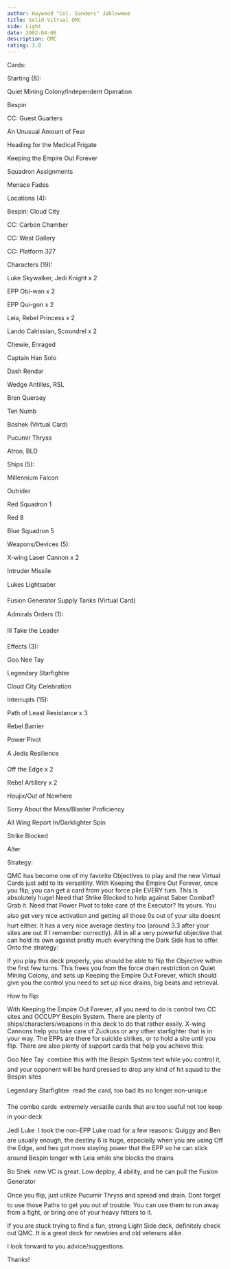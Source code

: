 ```yaml
---
author: Haywood "Col. Sanders" Jablowmee
title: Solid Vitrual QMC
side: Light
date: 2002-04-06
description: QMC
rating: 3.0
---
```

Cards: 

Starting (8):
Quiet Mining Colony/Independent Operation
Bespin
CC: Guest Guarters
An Unusual Amount of Fear
Heading for the Medical Frigate
Keeping the Empire Out Forever
Squadron Assignments
Menace Fades

Locations (4):
Bespin: Cloud City
CC: Carbon Chamber
CC: West Gallery
CC: Platform 327

Characters (19):
Luke Skywalker, Jedi Knight x 2
EPP Obi-wan x 2
EPP Qui-gon x 2
Leia, Rebel Princess x 2
Lando Calrissian, Scoundrel x 2
Chewie, Enraged
Captain Han Solo
Dash Rendar
Wedge Antilles, RSL
Bren Quersey
Ten Numb
Boshek (Virtual Card)
Pucumir Thryss
Atroo, BLD

Ships (5):
Millennium Falcon
Outrider
Red Squadron 1
Red 8
Blue Squadron 5

Weapons/Devices (5):
X-wing Laser Cannon x 2
Intruder Missile
Lukes Lightsaber
Fusion Generator Supply Tanks (Virtual Card)

Admirals Orders (1):
Ill Take the Leader

Effects (3):
Goo Nee Tay
Legendary Starfighter
Cloud City Celebration

Interrupts (15):
Path of Least Resistance x 3
Rebel Barrier
Power Pivot
A Jedis Resilience
Off the Edge x 2
Rebel Artillery x 2
Houjix/Out of Nowhere
Sorry About the Mess/Blaster Proficiency
All Wing Report In/Darklighter Spin
Strike Blocked
Alter 



Strategy: 

QMC has become one of my favorite Objectives to play and the new Virtual Cards just add to its versatility.  With Keeping the Empire Out Forever, once you flip, you can get a card from your force pile EVERY turn.  This is absolutely huge!  Need that Strike Blocked to help against Saber Combat?  Grab it.  Need that Power Pivot to take care of the Executor?  Its yours.  You also get very nice activation and getting all those 0s out of your site doesnt hurt either.  It has a very nice average destiny too (around 3.3 after your sites are out if I remember correctly).  All in all a very powerful objective that can hold its own against pretty much everything the Dark Side has to offer.  Onto the strategy:

If you play this deck properly, you should be able to flip the Objective within the first few turns.  This frees you from the force drain restriction on Quiet Mining Colony, and sets up Keeping the Empire Out Forever, which should give you the control you need to set up nice drains, big beats and retrieval.

How to flip:

With Keeping the Empire Out Forever, all you need to do is control two CC sites and OCCUPY Bespin System.  There are plenty of ships/characters/weapons in this deck to do that rather easily.  X-wing Cannons help you take care of Zuckuss or any other starfighter that is in your way.  The EPPs are there for suicide strikes, or to hold a site until you flip.  There are also plenty of support cards that help you achieve this:

Goo Nee Tay  combine this with the Bespin System text while you control it, and your opponent will be hard pressed to drop any kind of hit squad to the Bespin sites

Legendary Starfighter  read the card, too bad its no longer non-unique

The combo cards  extremely versatile cards that are too useful not too keep in your deck

Jedi Luke  I took the non-EPP Luke road for a few reasons:  Quiggy and Ben are usually enough, the destiny 6 is huge, especially when you are using Off the Edge, and  hes got more staying power that the EPP so he can stick around Bespin longer with Leia while she blocks the drains

Bo Shek  new VC is great.  Low deploy, 4 ability, and he can pull the Fusion Generator

Once you flip, just utilize Pucumir Thryss and spread and drain.  Dont forget to use those Paths to get you out of trouble.  You can use them to run away from a fight, or bring one of your heavy hitters to it.

If you are stuck trying to find a fun, strong Light Side deck, definitely check out QMC.  It is a great deck for newbies and old veterans alike.

I look forward to you advice/suggestions.

Thanks!
